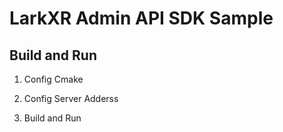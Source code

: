 # LarkXR Admin API SDK Sample

## Build and Run

1. Config Cmake

2. Config Server Adderss

3. Build and Run
